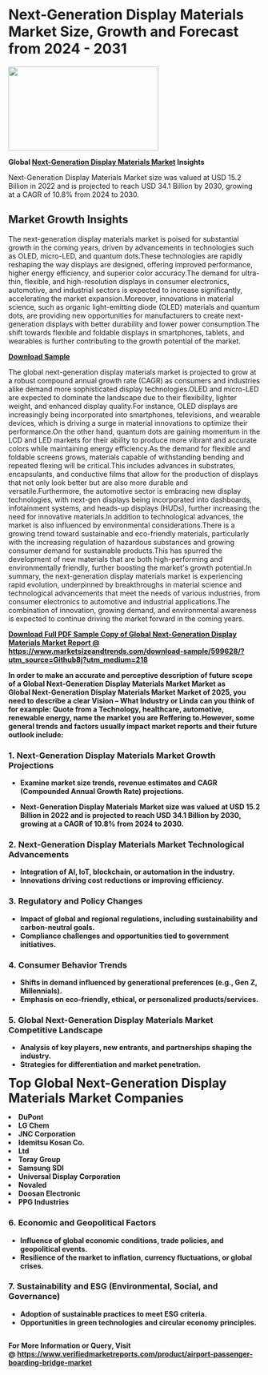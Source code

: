 <H1>Next-Generation Display Materials Market Size, Growth and Forecast from 2024 - 2031</H1><img class="aligncenter size-medium wp-image-584254" src="https://thirdeyenews.in/wp-content/uploads/2024/09/Global-Market-Research-300x168.jpeg" alt="" width="300" height="168" /><p><strong>Global&nbsp;<a href="https://www.marketsizeandtrends.com/download-sample/599628/?utm_source=Github8j?utm_medium=218">Next-Generation Display Materials Market</a> Insights</strong></p><p>Next-Generation Display Materials Market size was valued at USD 15.2 Billion in 2022 and is projected to reach USD 34.1 Billion by 2030, growing at a CAGR of 10.8% from 2024 to 2030.</p><p><h2>Market Growth Insights</h2> <p>The next-generation display materials market is poised for substantial growth in the coming years, driven by advancements in technologies such as OLED, micro-LED, and quantum dots.These technologies are rapidly reshaping the way displays are designed, offering improved performance, higher energy efficiency, and superior color accuracy.The demand for ultra-thin, flexible, and high-resolution displays in consumer electronics, automotive, and industrial sectors is expected to increase significantly, accelerating the market expansion.Moreover, innovations in material science, such as organic light-emitting diode (OLED) materials and quantum dots, are providing new opportunities for manufacturers to create next-generation displays with better durability and lower power consumption.The shift towards flexible and foldable displays in smartphones, tablets, and wearables is further contributing to the growth potential of the market.</p> <p><strong><a href="#">Download Sample</a></strong></p> <p>The global next-generation display materials market is projected to grow at a robust compound annual growth rate (CAGR) as consumers and industries alike demand more sophisticated display technologies.OLED and micro-LED are expected to dominate the landscape due to their flexibility, lighter weight, and enhanced display quality.For instance, OLED displays are increasingly being incorporated into smartphones, televisions, and wearable devices, which is driving a surge in material innovations to optimize their performance.On the other hand, quantum dots are gaining momentum in the LCD and LED markets for their ability to produce more vibrant and accurate colors while maintaining energy efficiency.As the demand for flexible and foldable screens grows, materials capable of withstanding bending and repeated flexing will be critical.This includes advances in substrates, encapsulants, and conductive films that allow for the production of displays that not only look better but are also more durable and versatile.Furthermore, the automotive sector is embracing new display technologies, with next-gen displays being incorporated into dashboards, infotainment systems, and heads-up displays (HUDs), further increasing the need for innovative materials.In addition to technological advances, the market is also influenced by environmental considerations.There is a growing trend toward sustainable and eco-friendly materials, particularly with the increasing regulation of hazardous substances and growing consumer demand for sustainable products.This has spurred the development of new materials that are both high-performing and environmentally friendly, further boosting the market's growth potential.In summary, the next-generation display materials market is experiencing rapid evolution, underpinned by breakthroughs in material science and technological advancements that meet the needs of various industries, from consumer electronics to automotive and industrial applications.The combination of innovation, growing demand, and environmental awareness is expected to continue driving the market forward in the coming years.</p> <p><strong><a href="#"></p><p><span class=""><strong>Download Full PDF Sample Copy of Global Next-Generation Display Materials Market Report</strong> @ <a href="https://www.marketsizeandtrends.com/download-sample/599628/?utm_source=Github8j?utm_medium=218" target="_blank">https://www.marketsizeandtrends.com/download-sample/599628/?utm_source=Github8j?utm_medium=218</a></span></p><p>In order to make an accurate and perceptive description of future scope of a Global&nbsp;Next-Generation Display Materials Market Market as Global&nbsp;Next-Generation Display Materials Market Market of 2025, you need to describe a clear Vision &ndash; What Industry or Linda can you think of for example: Quote from a Technology, healthcare, automotive, renewable energy, name the market you are Reffering to.However, some general trends and factors usually impact market reports and their future outlook include:</p><h3>1.&nbsp;<strong>Next-Generation Display Materials Market Growth Projections</strong></h3><ul><li>Examine market size trends, revenue estimates and CAGR (Compounded Annual Growth Rate) projections.</li><li><p>Next-Generation Display Materials Market size was valued at USD 15.2 Billion in 2022 and is projected to reach USD 34.1 Billion by 2030, growing at a CAGR of 10.8% from 2024 to 2030.</p></li></ul><h3>2.&nbsp;<strong>Next-Generation Display Materials Market Technological Advancements</strong></h3><ul><li>Integration of AI, IoT, blockchain, or automation in the industry.</li><li>Innovations driving cost reductions or improving efficiency.</li></ul><h3>3.&nbsp;<strong>Regulatory and Policy Changes</strong></h3><ul><li>Impact of global and regional regulations, including sustainability and carbon-neutral goals.</li><li>Compliance challenges and opportunities tied to government initiatives.</li></ul><h3>4.&nbsp;<strong>Consumer Behavior Trends</strong></h3><ul><li>Shifts in demand influenced by generational preferences (e.g., Gen Z, Millennials).</li><li>Emphasis on eco-friendly, ethical, or personalized products/services.</li></ul><h3>5.&nbsp;<strong>Global Next-Generation Display Materials Market Competitive Landscape</strong></h3><ul><li>Analysis of key players, new entrants, and partnerships shaping the industry.</li><li>Strategies for differentiation and market penetration.</li></ul><p data-pm-slice="1 1 []"><span style="color: inherit; font-family: inherit; font-size: 25px;">Top Global Next-Generation Display Materials Market Companies</span></p><div class="" data-test-id=""><p><li>DuPont</li><li> LG Chem</li><li> JNC Corporation</li><li> Idemitsu Kosan Co.</li><li> Ltd</li><li> Toray Group</li><li> Samsung SDI</li><li> Universal Display Corporation</li><li> Novaled</li><li> Doosan Electronic</li><li> PPG Industries</li></p></div><h3>6.&nbsp;<strong>Economic and Geopolitical Factors</strong></h3><ul><li>Influence of global economic conditions, trade policies, and geopolitical events.</li><li>Resilience of the market to inflation, currency fluctuations, or global crises.</li></ul><h3>7.&nbsp;<strong>Sustainability and ESG (Environmental, Social, and Governance)</strong></h3><ul><li>Adoption of sustainable practices to meet ESG criteria.</li><li>Opportunities in green technologies and circular economy principles.</li></ul><h2><strong style="font-size: 14px;">For More Information or Query, Visit @&nbsp;</strong><a style="background-color: #ffffff; font-size: 14px;" href="https://www.marketsizeandtrends.com/report/next-generation-display-materials-market/" target="_blank">https://www.verifiedmarketreports.com/product/airport-passenger-boarding-bridge-market</a></h2>